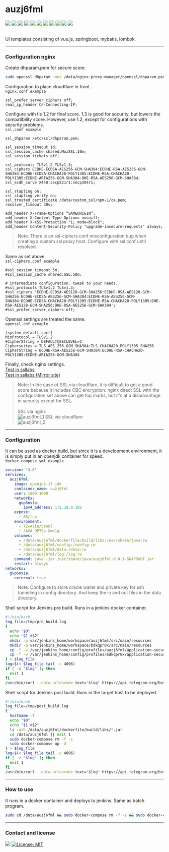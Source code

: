 # auzj6fml
<div align=left> 
  <img src="https://img.shields.io/badge/oracle-F80000?style=flat-square&logo=oracle&logoColor=white">
  <img src="https://img.shields.io/badge/springboot-6DB33F?style=flat-square&logo=springboot&logoColor=white">
  <img src="https://img.shields.io/badge/vue.js-4FC08D?style=flat-square&logo=vue.js&logoColor=white">  
  <img src="https://img.shields.io/badge/bootstrap-7952B3?style=flat-square&logo=bootstrap&logoColor=white">  
  <img src="https://img.shields.io/badge/sonarlint-CB2029?style=flat-square&logo=sonarlint&logoColor=white">
  <img src="https://img.shields.io/badge/jenkins-D24939?style=flat-square&logo=jenkins&logoColor=white">
  <img src="https://img.shields.io/badge/gradle-02303A?style=flat-square&logo=gradle&logoColor=white">
  <img src="https://img.shields.io/badge/docker-2496ED?style=flat-square&logo=docker&logoColor=white">
  <img src="https://img.shields.io/badge/nginx-009639?style=flat-square&logo=nginx&logoColor=white"> 
  <img src="https://img.shields.io/badge/RHEL-EE0000?style=flat-square&logo=red hat&logoColor=white">
  <img src="https://img.shields.io/badge/cloudflare-F38020?style=flat-square&logo=cloudflare&logoColor=white">
  <br>
  <br>
</div>

UI templates consisting of vue.js, springboot, mybatis, lombok.<br>

* * *

### Configuration nginx

Create dhparam.pem for secure score.
```sh
sudo openssl dhparam -out /data/nginx-proxy-manager/openssl/dhparam.pem 4096
```

Configuration to place cloudflare in front.<br>
`nginx.conf example`
```text
ssl_prefer_server_ciphers off;
real_ip_header CF-Connecting-IP;
```

Configure with tls 1.2 for final score. 1.3 is good for security, but lowers the compatibility score. However, use 1.2, except for configurations with security problems.<br>
`ssl.conf example`
```text
ssl_dhparam /etc/ssl/dhparam.pem;

ssl_session_timeout 1d;
ssl_session_cache shared:MozSSL:10m;
ssl_session_tickets off;

ssl_protocols TLSv1.2 TLSv1.3;
ssl_ciphers ECDHE-ECDSA-AES256-GCM-SHA384:ECDHE-RSA-AES256-GCM-SHA384:ECDHE-ECDSA-CHACHA20-POLY1305:ECDHE-RSA-CHACHA20-POLY1305:ECDHE-ARIA256-GCM-SHA384:DHE-RSA-AES256-GCM-SHA384;
ssl_ecdh_curve X448:secp521r1:secp384r1;

ssl_stapling on;
ssl_stapling_verify on;
ssl_trusted_certificate /data/custom_ssl/npm-1/ca.pem;
resolver_timeout 30s;

add_header X-Frame-Options “SAMEORIGIN”;
add_header X-Content-Type-Options nosniff;
add_header X-XSS-Protection "1; mode=block";
add_header Content-Security-Policy "upgrade-insecure-requests" always;
```
> Note: There is an ssl-ciphers.conf misconfiguration bug when creating a custom ssl proxy host. Configure with ssl.conf until resolved.

Same as set above.<br>
`ssl-ciphers.conf example`
```text
#ssl_session_timeout 5m;
#ssl_session_cache shared:SSL:50m;

# intermediate configuration. tweak to your needs.
#ssl_protocols TLSv1.2 TLSv1.3;
#ssl_ciphers 'ECDHE-ECDSA-AES128-GCM-SHA256:ECDHE-RSA-AES128-GCM-SHA256:ECDHE-ECDSA-AES256-GCM-SHA384:ECDHE-RSA-AES256-GCM-SHA384:ECDHE-ECDSA-CHACHA20-POLY1305:ECDHE-RSA-CHACHA20-POLY1305:DHE-RSA-AES128-GCM-SHA256:DHE-RSA-AES256-GCM-SHA384';
#ssl_prefer_server_ciphers off;
```
Openssl settings are treated the same.<br>
`openssl.cnf exmaple`
```env
[system_default_sect]
MinProtocol = TLSv1.2
#CipherString = DEFAULT@SECLEVEL=2
Ciphersuites = TLS_AES_256_GCM_SHA384:TLS_CHACHA20_POLY1305_SHA256
CipherString = ECDHE-RSA-AES256-GCM-SHA384:ECDHE-RSA-CHACHA20-POLY1305:ECDHE-ARIA256-GCM-SHA384
```

Finally, check nginx settings.<br>
[Test in ssllabs](https://www.ssllabs.com/ssltest/analyze.html?d=au.gvp6nx1a.ml&hideResults=on&latest)<br>
[Test in ssllabs (Mirror site)](https://www.ssllabs.com/ssltest/analyze.html?d=au.ec4mrjp5.ml&hideResults=on&latest)<br>

> Note: In the case of SSL via cloudflare, it is difficult to get a good score because it includes CBC encryption. nginx direct SSL with the configuration set above can get top marks, but it's at a disadvantage in security except for SSL.<br><br>
> SSL via nginx<br>
> ![auzj6fml_1](https://user-images.githubusercontent.com/116544940/209469327-f9ba4bbf-75a6-4a1e-a97d-a5f33b956790.png)
> SSL via cloudflare<br>
> ![auzj6fml_2](https://user-images.githubusercontent.com/116544940/209469323-f818c982-2d11-4151-8bc3-5ae9598bb86e.png)

* * *

### Configuration 

It can be used as docker build, but since it is a development environment, it is simply put in an openjdk container for speed.<br>
`docker-compose.yml example`
```yml
version: "3.8"
services:
  auzj6fml:
    image: openjdk:17-jdk
    container_name: auzj6fml
    user: 1000:1000
    networks:
      gvp6nx1a:
        ipv4_address: 172.18.0.102
    expose:
      - 80/tcp
    environment:
      - TZ=Asia/Seoul
      - JAVA_OPTS=-Xmx1g
    volumes:
      - /data/auzj6fml/dockerfile/build/libs:/usr/share/java:rw
      - /data/auzj6fml/config:/config:rw
      - /data/auzj6fml/data:/data:rw
      - /data/auzj6fml/log:/log:rw
    command: java -jar /usr/share/java/auzj6fml-0.0.1-SNAPSHOT.jar
    restart: always
networks:
  gvp6nx1a:
    external: true
```
> Note: Configure to store oracle wallet and private key for ssh tunneling in config directory. And keep the in and out files in the data directory.

Shell script for Jenkins pre build. Runs in a jenkins docker container.
```sh
#!/bin/bash
log_file=/tmp/pre_build.log
{
  echo "$0"
  echo "$1 #$2"
  mkdir -p var/jenkins_home/workspace/auzj6fml/src/main/resources
  mkdir -p var/jenkins_home/workspace/bdkqpr0x/src/main/resources
  cp -f -v /var/jenkins_home/config/profiles/auzj6fml/application-security.properties /var/jenkins_home/workspace/auzj6fml/src/main/resources
  cp -f -v /var/jenkins_home/config/profiles/bdkqpr0x/application-security.properties /var/jenkins_home/workspace/bdkqpr0x/src/main/resources
} > $log_file
log=$(< $log_file tail -c 4096)
if [ -z "$log" ]; then
  exit 1
fi
/usr/bin/curl --data-urlencode text="$log" https://api.telegram.org/bot**********************************************/sendMessage?chat_id=**********
```

Shell script for Jenkins post build. Runs in the target host to be deployed.
```sh
#!/bin/bash
log_file=/tmp/post_build.log
{
  hostname -f
  echo "$0"
  echo "$1 #$2"
  ls -alh /data/auzj6fml/dockerfile/build/libs/*.jar
  cd /data/auzj6fml || exit 1
  sudo docker-compose rm -f -s
  sudo docker-compose up -d
} > $log_file
log=$(< $log_file tail -c 4096)
if [ -z "$log" ]; then
  exit 1
fi
/usr/bin/curl --data-urlencode text="$log" https://api.telegram.org/bot**********************************************/sendMessage?chat_id=**********
```

* * *

### How to use
It runs in a docker container and deploys to jenkins. Same as batch program.
```sh
sudo cd /data/auzj6fml && sudo docker-compose rm -f -s && sudo docker-compose up -d && sudo docker exec -it auzj6fml date
```

* * *

### Contact and license

<a href="mailto:xqbty8po-dntco43u@yahoo.com" target="_blank"><img src="https://img.shields.io/badge/yahoo!-6001D2?style=flat-square&logo=yahoo!&logoColor=white"/></a>
[![License: MIT](https://img.shields.io/badge/License-MIT-yellow.svg)](https://opensource.org/licenses/MIT)
